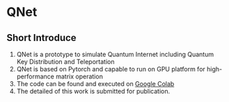 # QNet
## Short Introduce
1. QNet is a prototype to simulate Quantum Internet including Quantum Key Distribution and Teleportation
2. QNet is based on Pytorch and capable to run on GPU platform for high-performance matrix operation
3. The code can be found and executed on [Google Colab](https://colab.research.google.com/drive/1VNHsx8qDENEAsLyS2lroPhrj-9ytMQpJ?usp=sharing)
4. The detailed of this work is submitted for publication.
